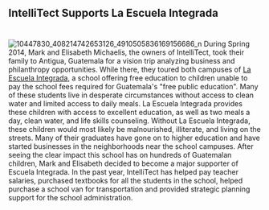## IntelliTect Supports La Escuela Integrada
#
![10447830_408214742653126_4910505836169156686_n](https://intellitect.com/wp-content/uploads/2015/01/10447830_408214742653126_4910505836169156686_n.jpg "IntelliTect supports La Escuela Integrada")
During Spring 2014, Mark and Elisabeth Michaelis, the owners of IntelliTect, took their family to Antigua, Guatemala for a vision trip analyzing business and philanthropy opportunities. While there, they toured both campuses of [La Escuela Integrada,](https://www.wearegraces.org/ "Escuela Integrada") a school offering free education to children unable to pay the school fees required for Guatemala's "free public education". Many of these students live in desperate circumstances without access to clean water and limited access to daily meals. La Escuela Integrada provides these children with access to excellent education, as well as two meals a day, clean water, and life skills counseling. Without La Escuela Integrada, these children would most likely be malnourished, illiterate, and living on the streets. Many of their graduates have gone on to higher education and have started businesses in the neighborhoods near the school campuses. After seeing the clear impact this school has on hundreds of Guatemalan children, Mark and Elisabeth decided to become a major supporter of Escuela Integrada. In the past year, IntelliTect has helped pay teacher salaries, purchased textbooks for all the students in the school, helped purchase a school van for transportation and provided strategic planning support for the school administration.
